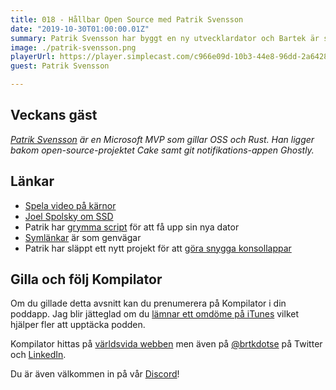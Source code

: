 ```yaml
---
title: 018 - Hållbar Open Source med Patrik Svensson
date: "2019-10-30T01:00:00.01Z"
summary: Patrik Svensson har byggt en ny utvecklardator och Bartek är sjukt jelly. Han förhör Patrik om alla val han gjort och inte gjort och passar på att fråga om några av Patriks nya open source-projekt.
image: ./patrik-svensson.png
playerUrl: https://player.simplecast.com/c966e09d-10b3-44e8-96dd-2a6428f3f8f7
guest: Patrik Svensson

---
```


## Veckans gäst
_[Patrik Svensson](https://twitter.com/firstdrafthell) är en Microsoft MVP som gillar OSS och Rust. Han ligger bakom open-source-projektet Cake samt git notifikations-appen Ghostly._


## Länkar

* [Spela video på kärnor](https://www.youtube.com/watch?v=rtjvn19GorM)
* [Joel Spolsky om SSD](https://www.joelonsoftware.com/2009/03/27/solid-state-disks/)
* Patrik har [grymma script](https://github.com/patriksvensson/machine) för att få upp sin nya dator
* [Symlänkar](https://sv.wikipedia.org/wiki/Symbolisk_l%C3%A4nk) är som genvägar
* Patrik har släppt ett nytt projekt för att [göra snygga konsollappar](https://github.com/spectresystems/spectre.console)

## Gilla och följ Kompilator

Om du gillade detta avsnitt kan du prenumerera på Kompilator i din poddapp. Jag blir jätteglad om du [lämnar ett omdöme på iTunes](https://podcasts.apple.com/se/podcast/kompilator/id1455198510?mt=2) vilket hjälper fler att upptäcka podden.

Kompilator hittas på [världsvida webben](https://kompilator.se) men även på [@brtkdotse](https://twitter.com/brtkdotse) på Twitter och [LinkedIn](https://www.linkedin.com/company/kompilator).

Du är även välkommen in på vår [Discord](https://discord.gg/AhdGPV6)!